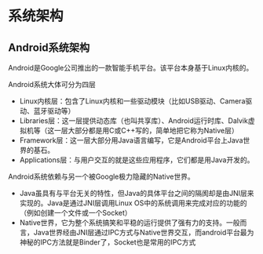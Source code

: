 # 系统架构

## Android系统架构

Android是Google公司推出的一款智能手机平台。该平台本身基于Linux内核的。

Android系统大体可分为四层

* Linux内核层：包含了Linux内核和一些驱动模块（比如USB驱动、Camera驱动、蓝牙驱动等）
* Libraries层：这一层提供动态库（也叫共享库）、Android运行时库、Dalvik虚拟机等（这一层大部分都是用C或C++写的，简单地把它称为Native层）
* Framework层：这一层大部分用Java语言编写，它是Android平台上Java世界的基石。
* Applications层：与用户交互的就是这些应用程序，它们都是用Java开发的。

Android系统依赖与另一个被Google极力隐藏的Native世界。

* Java虽具有与平台无关的特性，但Java的具体平台之间的隔阂却是由JNI层来实现的。Java是通过JNI层调用Linux OS中的系统调用来完成对应的功能的（例如创建一个文件或一个Socket）
* Native世界，它为整个系统搞笑和平稳的运行提供了强有力的支持。一般而言，Java世界经由JNI层通过IPC方式与Native世界交互，而android平台最为神秘的IPC方法就是Binder了，Socket也是常用的IPC方式


